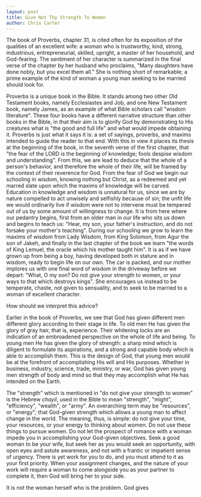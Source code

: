 ```yaml
---
layout: post
title: Give Not Thy Strength To Women
author: Chris Carter
---
```


The book of Proverbs, chapter 31, is cited often for its exposition of the qualities of an excellent wife: a woman who is trustworthy, kind, strong, industrious, entrepreneurial, skilled, upright, a master of her household, and God-fearing. The sentiment of her character is summarized in the final verse of the chapter by her husband who proclaims, "Many daughters have done nobly, but you excel them all." She is nothing short of remarkable; a prime example of the kind of woman a young man seeking to be married should look for.

Proverbs is a unique book in the Bible. It stands among two other Old Testament books, namely Ecclesiastes and Job, and one New Testament book, namely James, as an example of what Bible scholars call "wisdom literature". These four books have a different narrative structure than other books in the Bible, in that their aim is to glorify God by demonstrating to His creatures what is "the good and full life" and what would impede obtaining it. Proverbs is just what it says it is: a set of sayings, proverbs, and maxims intended to guide the reader to that end. With this in view it places its thesis at the beginning of the book, in the seventh verse of the first chapter, that "the fear of the LORD is the beginning of knowledge; fools despise wisdom and understanding". From this, we are lead to deduce that the whole of a person's behavior, and therefore the whole of their life, will be framed by the context of their reverence for God. From the fear of God we begin our schooling in wisdom, knowing nothing but Christ, as a redeemed and yet marred slate upon which the maxims of knowledge will be carved. Education in knowledge and wisdom is unnatural for us, since we are by nature compelled to act unwisely and selfishly because of sin; the unfit life we would ordinarily live if wisdom were not to intervene must be tempered out of us by some amount of willingness to change. It is from here where our pedantry begins, first from an older man in our life who sits us down and begins to teach us: "Hear, my son, your father's instruction, and do not forsake your mother's teaching". During our schooling we grow to learn the maxims of wisdom from Lady Wisdom, from King Solomon, from Agur the son of Jakeh, and finally in the last chapter of the book we learn "the words of King Lemuel, the oracle which his mother taught him". It is as if we have grown up from being a boy, having developed both in stature and in wisdom, ready to begin life on our own. The car is packed, and our mother implores us with one final word of wisdom in the driveway before we depart: "What, O my son? Do not give your strength to women, or your ways to that which destroys kings". She encourages us instead to be temperate, chaste, not given to sensuality, and to seek to be married to a woman of excellent character.

How should we interpret this advice?

Earlier in the book of Proverbs, we see that God has given different men different glory according to their stage in life. To old men He has given the glory of gray hair, that is, experience. Their whitening locks are an indication of an embroadened perspective on the whole of life and being. To young men He has given the glory of strength: a sharp mind which is diligent to formulate its aspirations, and a strong and capable body which is able to accomplish them. This is the design of God, that young men would be at the forefront of accomplishing His will and His purposes. Whether in business, industry, science, trade, ministry, or war, God has given young men strength of body and mind so that they may accomplish what He has intended on the Earth. 

The "strength" which is mentioned in "do not give your strength to women" is the Hebrew _chayil_, used in the Bible to mean "strength", "might", "efficiency", "wealth", or "army". An overarching term may be "resources", or "energy"; that God-given strength which allows a young man to affect change in the world. The meaning, thus, is simple: do not give your time, your resources, or your energy to thinking about women. Do not use these things to pursue women. Do not let the prospect of romance with a woman impede you in accomplishing your God-given objectives. Seek a good woman to be your wife, but seek her as you would seek an opportunity, with open eyes and astute awareness, and not with a frantic or impatient sense of urgency. There is yet work for you to do, and you must attend to it as your first priority. When your assignment changes, and the nature of your work will require a woman to come alongside you as your partner to complete it, then God will bring her to your side.

It is not the woman herself who is the problem. God gives
